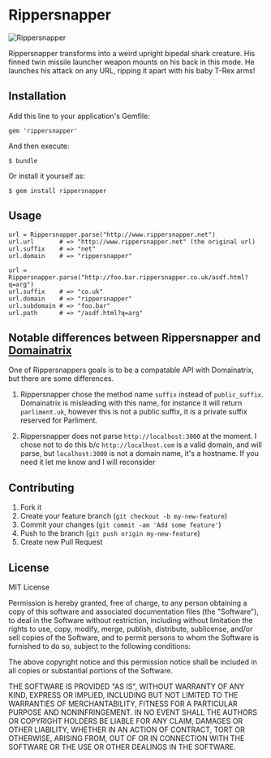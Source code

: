 # Rippersnapper

![Rippersnapper](https://github.com/mwoods79/rippersnapper/raw/master/rippersnapper.jpg)

Rippersnapper transforms into a weird upright bipedal shark creature. His finned
twin missile launcher weapon mounts on his back in this mode. He launches his
attack on any URL, ripping it apart with his baby T-Rex arms!

## Installation

Add this line to your application's Gemfile:

    gem 'rippersnapper'

And then execute:

    $ bundle

Or install it yourself as:

    $ gem install rippersnapper

## Usage

    url = Rippersnapper.parse("http://www.rippersnapper.net")
    url.url       # => "http://www.rippersnapper.net" (the original url)
    url.suffix    # => "net"
    url.domain    # => "rippersnapper"

    url = Rippersnapper.parse("http://foo.bar.rippersnapper.co.uk/asdf.html?q=arg")
    url.suffix    # => "co.uk"
    url.domain    # => "rippersnapper"
    url.subdomain # => "foo.bar"
    url.path      # => "/asdf.html?q=arg"

## Notable differences between Rippersnapper and [Domainatrix](https://github.com/pauldix/domainatrix)

One of Rippersnappers goals is to be a compatable API with Domainatrix, but
there are some differences.

1.  Rippersnapper chose the method name `suffix` instead of `public_suffix`.
    Domainatrix is misleading with this name, for instance it will return
    `parliment.uk`, however this is not a public suffix, it is a private suffix
    reserved for Parliment.

2.  Rippersnapper does not parse `http://localhost:3000` at the moment.  I chose
    not to do this b/c `http://localhost.com` is a valid domain, and will parse,
    but `localhost:3000` is not a domain name, it's a hostname.  If you need it
    let me know and I will reconsider

## Contributing

1. Fork it
2. Create your feature branch (`git checkout -b my-new-feature`)
3. Commit your changes (`git commit -am 'Add some feature'`)
4. Push to the branch (`git push origin my-new-feature`)
5. Create new Pull Request

## License

MIT License

Permission is hereby granted, free of charge, to any person obtaining
a copy of this software and associated documentation files (the
"Software"), to deal in the Software without restriction, including
without limitation the rights to use, copy, modify, merge, publish,
distribute, sublicense, and/or sell copies of the Software, and to
permit persons to whom the Software is furnished to do so, subject to
the following conditions:

The above copyright notice and this permission notice shall be
included in all copies or substantial portions of the Software.

THE SOFTWARE IS PROVIDED "AS IS", WITHOUT WARRANTY OF ANY KIND,
EXPRESS OR IMPLIED, INCLUDING BUT NOT LIMITED TO THE WARRANTIES OF
MERCHANTABILITY, FITNESS FOR A PARTICULAR PURPOSE AND
NONINFRINGEMENT. IN NO EVENT SHALL THE AUTHORS OR COPYRIGHT HOLDERS BE
LIABLE FOR ANY CLAIM, DAMAGES OR OTHER LIABILITY, WHETHER IN AN ACTION
OF CONTRACT, TORT OR OTHERWISE, ARISING FROM, OUT OF OR IN CONNECTION
WITH THE SOFTWARE OR THE USE OR OTHER DEALINGS IN THE SOFTWARE.
